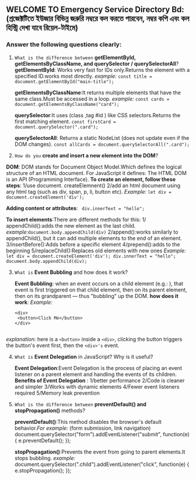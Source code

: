## WELCOME TO Emergency Service Directory Bd:(প্রজেক্টটিতে ইউজার বিভিন্ন জরুরি নম্বরে কল করতে পারবেন, নম্বর কপি এবং কল হিস্ট্রি দেখা যাবে রিয়েল-টাইমে)
 
 ###  Answer the following questions clearly:
 1. `What is the difference between` **getElementById, getElementsByClassName, and querySelector / querySelectorAll**?
    **getElementById**: Works very fast for IDs only.Returns the element with a specified ID.works most directly.
    *example:*
    `const title = document.getElementById("main-title");`
    
    **getElementsByClassName**:It returns multiple elements that have the same class.Must be accessed in a loop.
    *example:*
`const cards = document.getElementsByClassName("card");`

    **querySelector**:It uses (class ,tag #id ) like CSS selectors.Returns the first matching element.
`const firstCard = document.querySelector(".card");`

      **querySelectorAll**: Returns a static NodeList (does not update even if the DOM changes).
      `const allCards = document.querySelectorAll(".card");`

3.  `How do you` **create and insert a new element into the DOM**?

   **DOM**: DOM stands for Document Object Model.Which defines the logical structure of an HTML document. For JavaScript it defines: The HTML DOM is an API (Programming Interface).
       **To create an element, follow these steps**:
        1/use document. createElemnent()
       2/add an html document using any html tag (such as div, span, p, li, button etc).
       *Example:*
           `let div = document.createElement('div');`
     
   **Adding content or attributes**:
          ` div.innerText = "hello";`

   **To insert elements**:There are different methods for this:
         1/ appendChild():adds the new element as the last child.
            *example:*`document.body.appendChild(div)`
              2/append():works similarly to appendChild(), but it can add multiple elements to the end of an element.
              3/insertBefore():Adds before a specific element
              4/prepend():adds to the beginning
              5/replaceChild():Replaces old elements with new ones
    *Example:*
     ` let div = document.createElement('div');
        div.innerText = "hello";
        document.body.appendChild(div);`

       
3. `What is` **Event Bubbling** and how does it work?

   **Event Bubbling**: when an event occurs on a child element (e.g.: ), that event is first triggered on that child element, then on its parent element, then on its grandparent — thus "bubbling" up the DOM.
   **how does it work**:
   *Example:*
   ```
   <div>
    <button>Click Me</button>
   </div>
  
*explanation:* here is a `<button>`   inside a `<div>`, clicking the button triggers the button's event first, then the `<div>'s` event.
   
   
4. `What is` **Event Delegation** in JavaScript? Why is it useful?

   **Event Delegation**:Event Delegation is the process of placing an event listener on a parent element and handling the events of its children.
   **Benefits of Event Delegation** :
   1/better performance
   2/Code is cleaner and simpler
   3/Works with dynamic elements
   4/Fewer event listeners required
   5/Memory leak prevention
   
5. `What is the difference between` **preventDefault() and stopPropagation()** methods?

   **preventDefault()**:This method disables the browser's default behavior.*For example:*
   (form submission, link navigation)
   document.querySelector("form").addEventListener("submit", function(e) {
  e.preventDefault();
});
   
   **stopPropagation()**:Prevents the event from going to parent elements.It stops bubbling.
   *example:*
   document.querySelector(".child").addEventListener("click", function(e) {
  e.stopPropagation();
});


   
   
       
